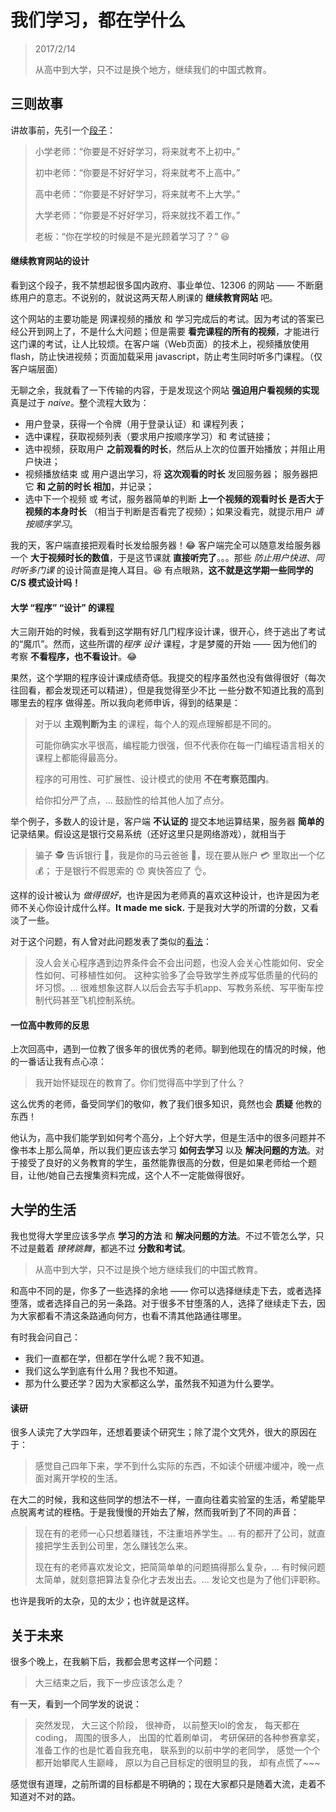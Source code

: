 ﻿# 我们学习，都在学什么

> 2017/2/14
>
> 从高中到大学，只不过是换个地方，继续我们的中国式教育。

## 三则故事

讲故事前，先引一个[段子](https://www.zhihu.com/question/21671535/answer/39523295)：

> 小学老师：“你要是不好好学习，将来就考不上初中。”
>
> 初中老师：“你要是不好好学习，将来就考不上高中。”
>
> 高中老师：“你要是不好好学习，将来就考不上大学。”
>
> 大学老师：“你要是不好好学习，将来就找不着工作。”
>
> 老板：“你在学校的时候是不是光顾着学习了？” 😆

#### 继续教育网站的设计

看到这个段子，我不禁想起很多国内政府、事业单位、12306 的网站 —— 不断磨练用户的意志。不说别的，就说这两天帮人刷课的 **继续教育网站** 吧。

这个网站的主要功能是 网课视频的播放 和 学习完成后的考试。因为考试的答案已经公开到网上了，不是什么大问题；但是需要 **看完课程的所有的视频**，才能进行这门课的考试，让人比较烦。在客户端（Web页面）的技术上，视频播放使用 flash，防止快进视频；页面加载采用 javascript，防止考生同时听多门课程。（仅客户端层面）

无聊之余，我就看了一下传输的内容，于是发现这个网站 **强迫用户看视频的实现** 真是过于 *naive*。整个流程大致为：

- 用户登录，获得一个令牌（用于登录认证）和 课程列表；
- 选中课程，获取视频列表（要求用户按顺序学习）和 考试链接；
- 选中视频，获取用户 **之前观看的时长**，然后从上次的位置开始播放；并阻止用户快进；
- 视频播放结束 或 用户退出学习，将 **这次观看的时长** 发回服务器；
  服务器把它 **和 之前的时长 相加**，并记录；
- 选中下一个视频 或 考试，服务器简单的判断 **上一个视频的观看时长 是否大于 视频的本身时长**
  （相当于判断是否看完了视频）；如果没看完，就提示用户 *请按顺序学习*。

我的天，客户端直接把观看时长发给服务器！😂 客户端完全可以随意发给服务器一个 **大于视频时长的数值**，于是这节课就 **直接听完了**。。。那些 *防止用户快进*、*同时听多门课* 的设计简直是掩人耳目。😆 有点眼熟，**这不就是这学期一些同学的 C/S 模式设计吗！**

#### 大学 “程序” “设计” 的课程

大三刚开始的时候，我看到这学期有好几门程序设计课，很开心，终于逃出了考试的“魔爪”。然而，这些所谓的*程序* *设计* 课程，才是梦魇的开始 —— 因为他们的考察 **不看程序，也不看设计**。😂

果然，这个学期的程序设计课成绩奇低。我提交的程序虽然也没有做得很好（每次往回看，都会发现还可以精进），但是我觉得至少不比 一些分数不知道比我的高到哪里去的程序 做得差。所以我向老师申诉，得到的结果是：

> 对于以 **主观判断为主** 的课程，每个人的观点理解都是不同的。
>
> 可能你确实水平很高，编程能力很强，但不代表你在每一门编程语言相关的课程上都能得最高分。
>
> 程序的可用性、可扩展性、设计模式的使用 **不在考察范围内**。
>
> 给你扣分严了点，... 鼓励性的给其他人加了点分。

举个例子，多数人的设计是，客户端 **不认证的** 提交本地运算结果，服务器 **简单的** 记录结果。假设这是银行交易系统（还好这里只是网络游戏），就相当于

> 骗子 🕵 告诉银行 🏦，我是你的马云爸爸 👲，现在要从账户 💳 里取出一个亿 💰；
> 于是银行不假思索的 😙 爽快答应了 👌。

这样的设计被认为 *做得很好*，也许是因为老师真的喜欢这种设计，也许是因为老师不关心你设计成什么样。**It made me sick.** 于是我对大学的所谓的分数，又看淡了一些。

对于这个问题，有人曾对此问题发表了类似的[看法](http://user.qzone.qq.com/903806024/mood/48fcde356d58675843800b00.1)：

> 没人会关心程序遇到边界条件会不会出问题，也没人会关心性能如何、安全性如何、可移植性如何。
> 这种实验多了会导致学生养成写低质量的代码的坏习惯。...
> 很难想象这群人以后会去写手机app、写教务系统、写平衡车控制代码甚至飞机控制系统。

#### 一位高中教师的反思

上次回高中，遇到一位教了很多年的很优秀的老师。聊到他现在的情况的时候，他的一番话让我有点心凉：

> 我开始怀疑现在的教育了。你们觉得高中学到了什么？

这么优秀的老师，备受同学们的敬仰，教了我们很多知识，竟然也会 **质疑** 他教的东西！

他认为，高中我们能学到如何考个高分，上个好大学，但是生活中的很多问题并不像书本上那么简单，所以我们更应该去学习 **如何去学习** 以及 **解决问题的方法**。对于接受了良好的义务教育的学生，虽然能靠很高的分数，但是如果老师给一个题目，让他/她自己去搜集资料完成，这个人不一定能做得很好。

## 大学的生活

我也觉得大学里应该多学点 **学习的方法** 和 **解决问题的方法**。不过不管怎么学，只不过是戴着 *镣铐跳舞*，都逃不过 **分数和考试**。

> 从高中到大学，只不过是换个地方继续我们的中国式教育。

和高中不同的是，你多了一些选择的余地 —— 你可以选择继续走下去，或者选择堕落，或者选择自己的另一条路。对于很多不甘堕落的人，选择了继续走下去，因为大家都看不清这条路通向何方，也看不清其他路通往哪里。

有时我会问自己：

- 我们一直都在学，但都在学什么呢？我不知道。
- 我们这么学到底有什么用？我也不知道。
- 那为什么要还学？因为大家都这么学，虽然我不知道为什么要学。

#### 读研

很多人读完了大学四年，还想着要读个研究生；除了混个文凭外，很大的原因在于：

> 感觉自己四年下来，学不到什么实际的东西，不如读个研缓冲缓冲，晚一点面对离开学校的生活。

在大二的时候，我和这些同学的想法不一样，一直向往着实验室的生活，希望能早点脱离考试的桎梏。于是我慢慢的开始去了解，然而我听到了不同的声音：

> 现在有的老师一心只想着赚钱，不注重培养学生。... 有的都开了公司，就直接把学生丢到公司里，怎么赚钱怎么来。
>
> 现在有的老师喜欢发论文，把简简单单的问题搞得那么复杂，... 有时候问题太简单，就刻意把算法复杂化才去发出去。... 发论文也是为了他们评职称。

也许是我听的太杂，见的太少；也许就是这样。

## 关于未来

很多个晚上，在我躺下后，我都会思考这样一个问题：

> 大三结束之后，我下一步应该怎么走？

有一天，看到一个同学发的说说：

> 突然发现，
> 大三这个阶段，
> 很神奇，
> 以前整天lol的舍友，
> 每天都在coding，
> 周围的很多人，
> 出国的忙着刷单词，
> 考研保研的各种参赛拿奖，
> 准备工作的也是忙着自我充电，
> 联系到的以前中学的老同学，
> 感觉一个个都开始攀爬人生巅峰，
> 原以为自己目标定的很明显的我，
> 却有点慌了~~~

感觉很有道理，之前所谓的目标都是不明确的；现在大家都只是随着大流，走着不知道对不对的路。

